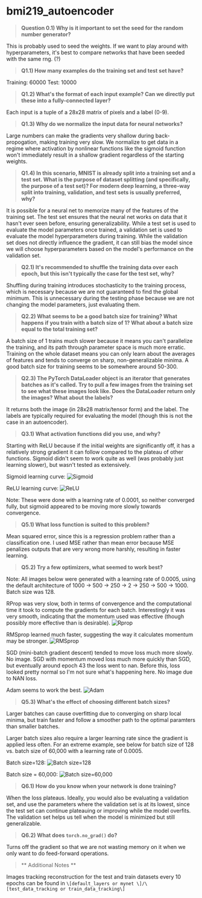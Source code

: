 # bmi219_autoencoder



> **Question 0.1) Why is it important to set the seed for the random number
generator?**

This is probably used to seed the weights. If we want to play around
with hyperparameters, it's best to compare networks that have been
seeded with the same rng. (?)

> **Q1.1) How many examples do the training set and test set have?**

Training: 60000
Test: 10000

> **Q1.2) What's the format of each input example? Can we directly put these into a fully-connected layer?**

Each input is a tuple of a 28x28 matrix of pixels and a label (0-9).


> **Q1.3) Why do we normalize the input data for neural networks?**

Large numbers can make the gradients very shallow during
back-propogation, making training very slow. We normalize to get data in a regime 
where activation by nonlinear functions like the sigmoid function won't immediately 
result in a shallow gradient regardless of the starting weights.


> **Q1.4) In this scenario, MNIST is already split into a training set 
and a test set. What is the purpose of dataset splitting (and specifically, 
the purpose of a test set)? For modern deep learning, a three-way split 
into training, validation, and test sets is usually preferred, why?**

It is possible for a neural net to memorize many of the features of the
training set. The test set ensures that the neural net works on data
that it hasn't ever seen before, ensuring generalizability.
While a test set is used to evaluate the model parameters once trained, a validation
set is used to evaluate the model hyperparameters during training. While the validation set 
does not directly influence the gradient, it can still bias the model since we 
will choose hyperparameters based on the model's performance on the validation set.


> **Q2.1) It's recommended to shuffle the training data over each epoch, 
but this isn't typically the case for the test set, why?**

Shuffling during training introduces stochasticity to the training
process, which is necessary because we are not guaranteed to find the
global minimum. This is unnecessary during the testing phase because we
are not changing the model parameters, just evaluating them.


> **Q2.2) What seems to be a good batch size for training? What happens if you train 
with a batch size of 1? What about a batch size equal to the total training set?**

A batch size of 1 trains much slower because it means you can't
parallelize the training, and its path through parameter space is 
much more erratic. Training on the whole dataset means you can
only learn about the averages of features and tends to converge on
sharp, non-generalizable minima. A good batch size for
training seems to be somewhere around 50-300.

> **Q2.3) The PyTorch DataLoader object is an iterator that generates batches as it's called. 
Try to pull a few images from the training set to see what these images look like. 
Does the DataLoader return only the images? What about the labels?**

It returns both the image (in 28x28 matrix/tensor form) and the label.
The labels are typically required for evaluating the model (though this
is not the case in an autoencoder).


> **Q3.1) What activation functions did you use, and why?**

Starting with ReLU because if the initial weights are significantly off, it has a
relatively strong gradient it can follow compared to the plateau of
other functions. Sigmoid didn't seem to work
quite as well (was probably just learning slower), but wasn't tested as extensively.

Sigmoid learning curve:
![Sigmoid](default_layers/lr_0.0001_sigmoid.png)

ReLU learning curve:
![ReLU](default_layers/lr_0.0001.png)

Note: These were done with a learning rate of 0.0001, so neither converged fully, but sigmoid 
appeared to be moving more slowly towards convergence.


> **Q5.1) What loss function is suited to this problem?**

Mean squared error, since this is a regression problem rather than a
classification one. I used MSE rather than mean error because MSE
penalizes outputs that are very wrong more harshly, resulting in faster
learning.

> **Q5.2) Try a few optimizers, what seemed to work best?**

Note: All images below were generated with a learning rate of 0.0005, using the 
default architecture of 1000 -> 500 -> 250 -> 2 -> 250 -> 500 -> 1000.
Batch size was 128.

RProp was very slow, both in terms of convergence and the computational time 
it took to compute the gradients for each batch. Interestingly it was very smooth,
indicating that the momentum used was effective (though possibly more effective than is desirable).
![Rprop](default_layers/lr_0.0005_rprop.png)

RMSprop learned much faster, suggesting the way it calculates momentum may be 
stronger.
![RMSprop](default_layers/lr_0.0005_rmsprop.png)

SGD (mini-batch gradient descent) tended to move loss much more slowly. No image.
SGD with momentum moved loss much more quickly than SGD, but eventually around
epoch 43 the loss went to nan. Before this, loss looked pretty normal so
I'm not sure what's happening here. No image due to NAN loss.

Adam seems to work the best.
![Adam](default_layers/lr_0.0005.png)

> **Q5.3) What's the effect of choosing different batch sizes?**

Larger batches can cause overfitting due to converging on sharp local
minima, but train faster and follow a smoother path to the optimal
paramters than smaller batches.

Larger batch sizes also require a larger learning rate since the gradient 
is applied less often. For an extreme example, see below for batch size of 
128 vs. batch size of 60,000 with a learning rate of 0.0005.

Batch size=128:
![Batch size=128](default_layers/lr_0.0005.png)

Batch size = 60,000:
![Batch size=60,000](default_layers/lr_0.0005_fullbatch.png)

> **Q6.1)  How do you know when your network is done training?**

When the loss plateaus. Ideally, you would also be evaluating a
validation set, and use the parameters where the validation set is at
its lowest, since the test set can continue plateauing or improving while the model
overfits. The validation set helps us tell when the model is minimized
but still generalizable.


> **Q6.2) What does `torch.no_grad()` do?**

Turns off the gradient so that we are not wasting memory on it when we
only want to do feed-forward operations.


> ** Additional Notes **

Images tracking reconstruction for the test and train datasets every 10 epochs can be found in `\[default_layers or mynet \]/\[test_data_tracking or train_data_tracking\]`
